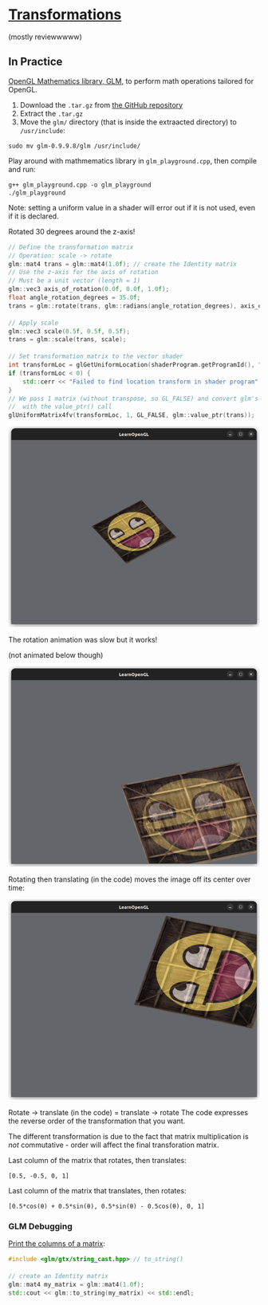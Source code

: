 # [Transformations](https://learnopengl.com/Getting-started/Transformations)

(mostly reviewwwww)

## In Practice

[OpenGL Mathematics library, GLM](https://glm.g-truc.net/0.9.9/index.html), to perform math operations tailored for OpenGL.

1. Download the `.tar.gz` from [the GitHub repository](https://github.com/g-truc/glm/tags)
2. Extract the `.tar.gz`
3. Move the `glm/` directory (that is inside the extraacted directory) to `/usr/include`:
```
sudo mv glm-0.9.9.8/glm /usr/include/
```

Play around with mathmematics library in `glm_playground.cpp`, then compile and run:
```
g++ glm_playground.cpp -o glm_playground
./glm_playground
```

Note: setting a uniform value in a shader will error out if it is not used, even if it is declared.

Rotated 30 degrees around the z-axis!
```cpp
// Define the transformation matrix
// Operation: scale -> rotate
glm::mat4 trans = glm::mat4(1.0f); // create the Identity matrix
// Use the z-axis for the axis of rotation
// Must be a unit vector (length = 1)
glm::vec3 axis_of_rotation(0.0f, 0.0f, 1.0f);
float angle_rotation_degrees = 35.0f;
trans = glm::rotate(trans, glm::radians(angle_rotation_degrees), axis_of_rotation);

// Apply scale
glm::vec3 scale(0.5f, 0.5f, 0.5f);
trans = glm::scale(trans, scale);

// Set transformation matrix to the vector shader
int transformLoc = glGetUniformLocation(shaderProgram.getProgramId(), "transform");
if (transformLoc < 0) {
    std::cerr << "Failed to find location transform in shader program" << std::endl;
}
// We pass 1 matrix (without transpose, so GL_FALSE) and convert glm's data format to OpenGL's
//  with the value_ptr() call
glUniformMatrix4fv(transformLoc, 1, GL_FALSE, glm::value_ptr(trans));
```

![Rotate 30 degrees](images/rotate-30-degrees.png)

The rotation animation was slow but it works!

(not animated below though)

![Rotate animation](images/rotation-animation.png)

Rotating then translating (in the code) moves the image off its center over time:

![Rotate then translate](images/rotate-then-translate.png)

Rotate -> translate (in the code) = translate -> rotate
The code expresses the reverse order of the transformation that you want.

The different transformation is due to the fact that matrix multiplication is *not* commutative - order will affect the final transforation matrix.

Last column of the matrix that rotates, then translates:
```
[0.5, -0.5, 0, 1]
```

Last column of the matrix that translates, then rotates:
```
[0.5*cos(θ) + 0.5*sin(θ), 0.5*sin(θ) - 0.5cos(θ), 0, 1]
```

### GLM Debugging

[Print the columns of a matrix](https://gist.github.com/donaldmunro/38841d72c65a1c32f2bf83a4a00a2c9a):

```cpp
#include <glm/gtx/string_cast.hpp> // to_string()

// create an Identity matrix
glm::mat4 my_matrix = glm::mat4(1.0f);
std::cout << glm::to_string(my_matrix) << std::endl; 
```
